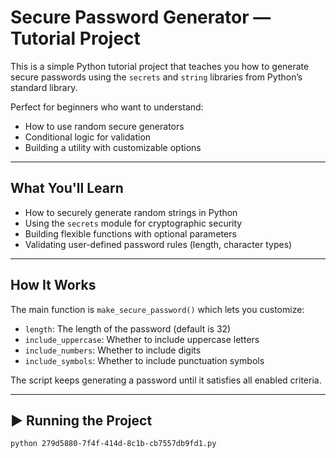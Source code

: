 # Secure Password Generator — Tutorial Project

This is a simple Python tutorial project that teaches you how to generate secure passwords using the `secrets` and `string` libraries from Python’s standard library.

Perfect for beginners who want to understand:

- How to use random secure generators
- Conditional logic for validation
- Building a utility with customizable options

---

## What You'll Learn

- How to securely generate random strings in Python
- Using the `secrets` module for cryptographic security
- Building flexible functions with optional parameters
- Validating user-defined password rules (length, character types)

---

## How It Works

The main function is `make_secure_password()` which lets you customize:

- `length`: The length of the password (default is 32)
- `include_uppercase`: Whether to include uppercase letters
- `include_numbers`: Whether to include digits
- `include_symbols`: Whether to include punctuation symbols

The script keeps generating a password until it satisfies all enabled criteria.

---

## ▶️ Running the Project

```bash
python 279d5880-7f4f-414d-8c1b-cb7557db9fd1.py
